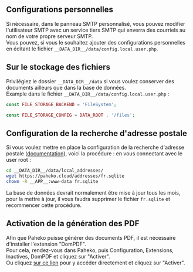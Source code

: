 ## Configurations personnelles

Si nécessaire, dans le panneau SMTP personnalisé, vous pouvez modifier l'utilisateur SMTP avec un service tiers SMTP qui enverra des courriels au nom de votre propre serveur SMTP.  
Vous pouvez, si vous le souhaitez ajouter des configurations personnelles en éditant le fichier `__DATA_DIR__/data/config.local.user.php`.

## Sur le stockage des fichiers

Privilégiez le dossier `__DATA_DIR__/data` si vous voulez conserver des documents ailleurs que dans la base de données.  
Example dans le fichier `__DATA_DIR__/data/config.local.user.php` :

```php
const FILE_STORAGE_BACKEND = 'FileSystem';

const FILE_STORAGE_CONFIG = DATA_ROOT . '/files';
```

## Configuration de la recherche d'adresse postale

Si vous voulez mettre en place la configuration de la recherche d'adresse postale ([documentation](https://fossil.kd2.org/paheko/wiki?name=Configuration/Adresses_postales)), voici la procédure :
en vous connectant avec le user root :

```bash
cd __DATA_DIR__/data/local_addresses/
wget https://paheko.cloud/addresses/fr.sqlite
chown -R __APP__:www-data fr.sqlite
```

La base de données devrait normalement être mise à jour tous les mois, pour la mettre à jour, il vous faudra supprimer le fichier `fr.sqlite` et recommencer cette procédure.

## Activation de la génération des PDF

Afin que Paheko puisse générer des documents PDF, il est nécessaire d'installer l'extension "DomPDF".  
Pour cela, rendez-vous dans Paheko, puis Configuration, Extensions, Inactives, DomPDF et cliquez sur "Activer".  
Ou cliquez [sur ce lien](https://__DOMAIN____PATH__admin/config/ext/details.php?type=plugin&name=dompdf) pour y accéder directement et cliquez sur "Activer".
